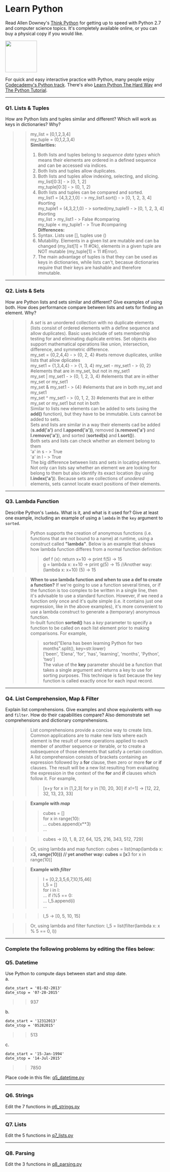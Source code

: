 # Learn Python

Read Allen Downey's [Think Python](http://www.greenteapress.com/thinkpython/) for getting up to speed with Python 2.7 and computer science topics. It's completely available online, or you can buy a physical copy if you would like.

<a href="http://www.greenteapress.com/thinkpython/"><img src="img/think_python.png" style="width: 100px;" target="_blank"></a>

For quick and easy interactive practice with Python, many people enjoy [Codecademy's Python track](http://www.codecademy.com/en/tracks/python). There's also [Learn Python The Hard Way](http://learnpythonthehardway.org/book/) and [The Python Tutorial](https://docs.python.org/2/tutorial/).

---

### Q1. Lists &amp; Tuples

How are Python lists and tuples similar and different? Which will work as keys in dictionaries? Why?

>> my_list = [0,1,2,3,4]  
>> my_tuple = (0,1,2,3,4)  
>> **Similarities:**  
>> 1. Both lists and tuples belong to *sequence data types* which means their elements are ordered in a defined sequence and can be accessed via indices.  
>> 2. Both lists and tuples allow duplicates.    
>> 3. Both lists and tuples allow indexing, selecting, and slicing.   
my_list[0:3] - > [0, 1, 2]    
my_tuple[0:3] - > (0, 1, 2)    
>> 4. Both lists and tuples can be compared and sorted.  
my_list1 = [4,3,2,1,0] - > my_list1.sort() - > [0, 1, 2, 3, 4] #sorting  
my_tuple1 = (4,3,2,1,0) - > sorted(my_tuple1) - > [0, 1, 2, 3, 4] #sorting   
my_list > my_list1 - > False #comparing    
my_tuple < my_tuple1 - > True #comparing  
>> **Differences:**  
>> 1. Syntax. Lists use [], tuples use ()  
>> 2. Mutability. Elements in a given list are mutable and can ba changed (my_list[1] = 11 #Ok), elements in a given tuple are NOT mutable (my_tuple[1] = 11 #Error).  
>> 3. The main advantage of tuples is that they can be used as keys in dictionaries, while lists can't, becasue dictionaries require that their keys are hashable and therefore immutable.  

---

### Q2. Lists &amp; Sets

How are Python lists and sets similar and different? Give examples of using both. How does performance compare between lists and sets for finding an element. Why?

>> A *set* is an unordered collection with no duplicate elements (lists consist of ordered elements with a define sequence and allow duplicates). Basic uses include of sets membership testing for and eliminating duplicate entries. Set objects also support mathematical operations like union, intersection, difference, and symmetric difference.  
my_set = {0,2,4,4} - > {0, 2, 4} #sets remove duplicates, unlike lists that allow dplicates   
my_set1 = {1,3,4,4} - > {1, 3, 4}
my_set - my_set1 - > {0, 2}  #elements that are in my_set, but not in my_set1  
my_set | my_set1 - > {0, 1, 2, 3, 4}  #elements that are in either my_set or my_set1  
my_set & my_set1 - > {4}  #elements that are in both my_set and my_set1  
my_set ^ my_set1 - > {0, 1, 2, 3}  #elements that are in either my_set or my_set1 but not in both  
Similar to lists new elements can be added to sets (using the **add()** function), but they have to be immutable. Lists cannot be added to sets.  
Sets and lists are similar in a way their elements cad be added (**s.add('a')** and **l.append('a'))**, removed (**s.remove('a')** and **l.remove('a')**), and sorted (**sorted(s)** and **l.sort()**).  
Both sets and lists can check whether an element belong to them  
'a' in s - > True  
'a' in l - > True  
The big difference between lists and sets in locating elements. Not only can lists say whether an element we are looking for belong to them but also identify its exact location (by using **l.index('a')**). Because sets are collections of *unodered* elements, sets cannot locate exact positions of their elements.

---

### Q3. Lambda Function

Describe Python's `lambda`. What is it, and what is it used for? Give at least one example, including an example of using a `lambda` in the `key` argument to `sorted`.

>> Python supports the creation of anonymous functions (i.e. functions that are not bound to a name) at runtime, using a construct called **"lambda"**. Below is an example that shows how lambda function differes from a normal function definition:
>>> def f (x): return x+10  -> print f(5)  -> 15  
>>> g = lambda x: x+10  -> print g(5)  -> 15 //Another way: (lambda x: x+10) (5)  ->  15

>> **When to use lambda function and when to use a def to create a function?** If we're going to use a function several times, or if the function is too complex to be written in a single line, then it's advisable to use a standard function. However, if we need a function only once and it's quite simple (i.e. it contains just one expression, like in the above examples), it's more convenient to use a lambda construct to generate a (temporary) anonymous function.  
>> In-built function **sorted()** has a *key* parameter to specify a function to be called on each list element prior to making comparisons. For example, 
>>> sorted("Elena has been learning Python for two months".split(), key=str.lower)  
>>> ['been', 'Elena', 'for', 'has', 'learning', 'months', 'Python', 'two']  
>> The value of the **key** parameter should be a function that takes a single argument and returns a key to use for sorting purposes. This technique is fast because the key function is called exactly once for each input record.
 
---

### Q4. List Comprehension, Map &amp; Filter

Explain list comprehensions. Give examples and show equivalents with `map` and `filter`. How do their capabilities compare? Also demonstrate set comprehensions and dictionary comprehensions.

>> List comprehensions provide a concise way to create lists. Common applications are to make new lists where each element is the result of some operations applied to each member of another sequence or iterable, or to create a subsequence of those elements that satisfy a certain condition.  
>> A list comprehension consists of brackets containing an expression followed by a **for** clause, then zero or more **for** or **if** clauses. The result will be a new list resulting from evaluating the expression in the context of the **for** and **if** clauses which follow it. For example,    
>>> [x+y for x in [1,2,3] for y in [10, 20, 30] if x!=1]  -> [12, 22, 32, 13, 23, 33]  

>> **Example with *map***  
>>> cubes = []  
>>> for x in range(10):  
...     cubes.append(x**3)  
... 

>>> cubes  ->  [0, 1, 8, 27, 64, 125, 216, 343, 512, 729]  

>> Or, using lambda and map function: cubes = list(map(lambda x: x**3, range(10))) // yet another way: cubes = [x**3 for x in range(10)]  

>> **Example with *filter***  
>>> l = [0,2,3,5,6,7,10,15,46]  
>>> l_5 = []  
>>> for i in l:  
...     if i%5 == 0:  
...             l_5.append(i)  
... 

>>> l_5  -> [0, 5, 10, 15]

>> Or, using lambda and filter function: l_5 = list(filter(lambda x: x % 5 == 0, l))

---

### Complete the following problems by editing the files below:

### Q5. Datetime
Use Python to compute days between start and stop date.   
a.  

```
date_start = '01-02-2013'    
date_stop = '07-28-2015'
```

>> 937

b.  
```
date_start = '12312013'  
date_stop = '05282015'  
```

>> 513

c.  
```
date_start = '15-Jan-1994'      
date_stop = '14-Jul-2015'  
```

>> 7850

Place code in this file: [q5_datetime.py](python/q5_datetime.py)

---

### Q6. Strings
Edit the 7 functions in [q6_strings.py](python/q6_strings.py)

---

### Q7. Lists
Edit the 5 functions in [q7_lists.py](python/q7_lists.py)

---

### Q8. Parsing
Edit the 3 functions in [q8_parsing.py](python/q8_parsing.py)





